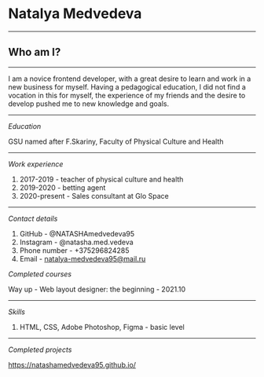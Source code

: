 # Natalya Medvedeva

---

## Who am I?

---

I am a novice frontend developer, with a great desire to learn and work in a new business for myself. Having a pedagogical education, I did not find a vocation in this for myself, the experience of my friends and the desire to develop pushed me to new knowledge and goals.

---

*Education*

GSU named after F.Skariny, Faculty of Physical Culture and Health

---

*Work experience*
1. 2017-2019 - teacher of physical culture and health
2. 2019-2020 - betting agent
3. 2020-present - Sales consultant at Glo Space

---

*Contact details*
1. GitHub - @NATASHAmedvedeva95
2. Instagram - @natasha.med.vedeva
3. Phone number - +375296824285
4. Email - natalya-medvedeva95@mail.ru

*Completed courses*

Way up - Web layout designer: the beginning - 2021.10

---

*Skills*
1. HTML, CSS, Adobe Photoshop, Figma - basic level

---

*Сompleted projects*

https://natashamedvedeva95.github.io/

